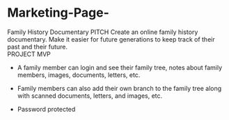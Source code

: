 # Marketing-Page-

Family History Documentary
PITCH
 Create an online family history documentary. Make it easier for future generations to keep track of their past and their future.  
PROJECT MVP
- A family member can login and see their family tree, notes about family members, images, documents, letters, etc. 

- Family members can also add their own branch to the family tree along with scanned documents, letters, and images, etc.  

- Password protected   
